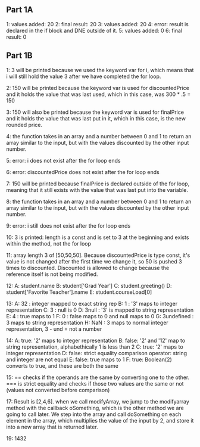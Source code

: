 ## Part 1A

1: values added: 20
2: final result: 20
3: values added: 20
4: error: result is declared in the if block and DNE outside of it.
5: values added: 0
6: final result: 0

## Part 1B

1: 3 will be printed because we used the keyword var for i, which means that i will still hold the value 3 after we have completed the for loop. 

2: 150 will be printed because the keyword var is used for discountedPrice and it holds the value that was last used, which in this case, was 300 * .5 = 150

3: 150 will also be printed because the keyword var is used for finalPrice and it holds the value that was last put in it, which in this case, is the new rounded price.

4: the function takes in an array and a number between 0 and 1 to return an array similar to the input, but with the values discounted by the other input number.

5: error: i does not exist after the for loop ends

6: error: discountedPrice does not exist after the for loop ends

7: 150 will be printed because finalPrice is declared outside of the for loop, meaning that it still exists with the value that was last put into the variable.  

8: the function takes in an array and a number between 0 and 1 to return an array similar to the input, but with the values discounted by the other input number.

9: error: i still does not exist after the for loop ends

10: 3 is printed: length is a const and is set to 3 at the beginning and exists within the method, not the for loop

11: array length 3 of [50,50,50].  Because discountedPrice is type const, it's value is not changed after the first time we change it, so 50 is pushed 3 times to discounted.  Discounted is allowed to change because the reference itself is not being modified.

12: 
A: student.name
B: student['Grad Year']
C: student.greeting()
D: student['Favorite Teacher'].name
E: student.courseLoad[0]

13:
A: 32 : integer mapped to exact string rep
B: 1 : '3' maps to integer representation
C: 3 : null is 0
D: 3null : '3' is mapped to string representation
E: 4 : true maps to 1
F: 0 : false maps to 0 and null maps to 0
G: 3undefined : 3 maps to string representation
H: NaN : 3 maps to normal integer representation, 3 - und = not a number

14:
A: true: '2' maps to integer representation
B: false: '2' and '12' map to string representation, alphabethically 1 is less than 2
C: true: '2' maps to integer representation
D: false: strict equality comparison operator: string and integer are not equal
E: false: true maps to 1
F: true: Boolean(2) converts to true, and these are both the same

15: == checks if the operands are the same by converting one to the other.  === is strict equality and checks if those two values are the same or not (values not converted before comparison)

17: Result is [2,4,6].  when we call modifyArray, we jump to the modifyarray method with the callback oSomething, which is the other method we are going to call later.  We step into the array and call doSomething on each element in the array, which multiplies the value of the input by 2, and store it into a new array that is returned later.  

19: 1432